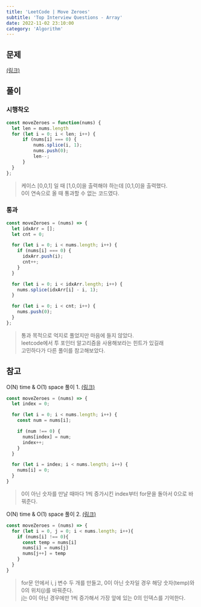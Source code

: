 ```yaml
---
title: 'LeetCode | Move Zeroes'
subtitle: 'Top Interview Questions - Array'
date: 2022-11-02 23:10:00
category: 'Algorithm'
---
```


## 문제
[(링크)](https://leetcode.com/explore/interview/card/top-interview-questions-easy/92/array/567/)

## 풀이
### 시행착오
```js showLineNumbers
const moveZeroes = function(nums) {
  let len = nums.length
  for (let i = 0; i < len; i++) {
      if (nums[i] === 0) {
          nums.splice(i, 1);
          nums.push(0);
          len--;
      }
  }
};
```

> 케이스 [0,0,1] 일 때 [1,0,0]을 출력해야 하는데 [0,1,0]을 출력했다.  
0이 연속으로 올 때 통과할 수 없는 코드였다.

### 통과
```js showLineNumbers
const moveZeroes = (nums) => {
  let idxArr = [];
  let cnt = 0;

  for (let i = 0; i < nums.length; i++) {
    if (nums[i] === 0) {
      idxArr.push(i);
      cnt++;
    }
  }

  for (let i = 0; i < idxArr.length; i++) {
    nums.splice(idxArr[i] - i, 1);
  }

  for (let i = 0; i < cnt; i++) {
    nums.push(0);
  }
};
```

> 통과 목적으로 억지로 풀었지만 마음에 들지 않았다.  
leetcode에서 투 포인터 알고리즘을 사용해보라는 힌트가 있길래  
고민하다가 다른 풀이를 참고해보았다.

## 참고
O(N) time & O(1) space 풀이 1. [(링크)](https://youtu.be/vP8-eaIo3is)
```js showLineNumbers
const moveZeroes = (nums) => {
  let index = 0;

  for (let i = 0; i < nums.length; i++) {
    const num = nums[i];

    if (num !== 0) {
      nums[index] = num;
      index++;
    }
  }

  for (let i = index; i < nums.length; i++) {
    nums[i] = 0;
  }
}
```
> 0이 아닌 숫자를 만날 때마다 1씩 증가시킨 index부터 for문을 돌아서 0으로 바꿔준다.

O(N) time & O(1) space 풀이 2. [(링크)](https://leetcode.com/problems/move-zeroes/solutions/72069/javascript-solution-beats-93-o-n-time-and-o-1-space/?languageTags=javascript)
```js showLineNumbers
const moveZeroes = (nums) => {
  for (let i = 0, j = 0; i < nums.length; i++){
    if (nums[i] !== 0){
      const temp = nums[i]
      nums[i] = nums[j]
      nums[j++] = temp
    }
  }
}
```
> for문 안에서 i, j 변수 두 개를 만들고, 0이 아닌 숫자일 경우 해당 숫자(temp)와 0의 위치(j)를 바꿔준다.  
j는 0이 아닌 경우에만 1씩 증가해서 가장 앞에 있는 0의 인덱스를 기억한다.